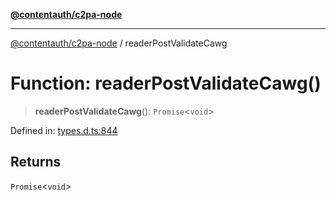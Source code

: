 [**@contentauth/c2pa-node**](../README.md)

***

[@contentauth/c2pa-node](../README.md) / readerPostValidateCawg

# Function: readerPostValidateCawg()

> **readerPostValidateCawg**(): `Promise`\<`void`\>

Defined in: [types.d.ts:844](https://github.com/contentauth/c2pa-node-v2/blob/8bb2490bb1f0c6c00c0930669451a7750cccfebc/js-src/types.d.ts#L844)

## Returns

`Promise`\<`void`\>
